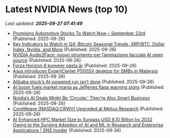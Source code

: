 # Latest NVIDIA News (top 10)
_Last updated: **2025-09-27 07:41:49**_

- [Promising Automotive Stocks To Watch Now – September 23rd](https://www.etfdailynews.com/2025/09/26/promising-automotive-stocks-to-watch-now-september-23rd/) (Published: 2025-09-26)
- [Key Indicators to Watch in Q4: Bitcoin Seasonal Trends, XRP/BTC, Dollar Index, Nvidia, and More](https://www.coindesk.com/markets/2025/09/26/key-indicators-to-watch-in-q4-bitcoin-seasonal-trends-xrp-btc-dollar-index-nvidia-and-more) (Published: 2025-09-26)
- [NVIDIA Audio2Face: nuovo strumento per l’animazione facciale AI open source](https://www.ilsoftware.it/nvidia-audio2face-nuovo-strumento-per-lanimazione-facciale-ai-open-source/) (Published: 2025-09-26)
- [Forza Horizon 6 kommer nästa år](https://feber.se/spel/forza-horizon-6-kommer-nasta-ar/483767/) (Published: 2025-09-26)
- [Asus introduces ExpertCenter P500SV desktop for SMBs in Malaysia](https://soyacincau.com/2025/09/26/asus-introduces-expertcenter-p500sv-desktop-for-smbs-in-malaysia/) (Published: 2025-09-26)
- [Alibaba stock’s AI-powered run isn’t done](https://www.livemint.com/companies/alibaba-stock-s-ai-powered-run-isn-t-done-11758862823323.html) (Published: 2025-09-26)
- [AI boom fuels market mania as Jefferies flags warning signs](https://economictimes.indiatimes.com/tech/artificial-intelligence/ai-boom-fuels-market-mania-as-jefferies-flags-warning-signs/articleshow/124148843.cms) (Published: 2025-09-26)
- [Nvidia’s AI Deals Might Be ‘Circular.’ They’re Also Smart Business](https://biztoc.com/x/8e991f877f9be587) (Published: 2025-09-26)
- [CoreWeave (NASDAQ:CRWV) Upgraded at Melius Research](https://www.etfdailynews.com/2025/09/26/coreweave-nasdaqcrwv-upgraded-at-melius-research/) (Published: 2025-09-26)
- [AI Enhanced HPC Market Size to Surpass USD 6.10 Billion by 2032 Owing to the Surging Adoption of AI and ML in Research and Enterprise Applications | SNS Insider](https://www.globenewswire.com/news-release/2025/09/26/3156829/0/en/AI-Enhanced-HPC-Market-Size-to-Surpass-USD-6-10-Billion-by-2032-Owing-to-the-Surging-Adoption-of-AI-and-ML-in-Research-and-Enterprise-Applications-SNS-Insider.html) (Published: 2025-09-26)
